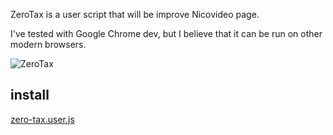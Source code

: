 ZeroTax is a user script that will be improve Nicovideo page.

I've tested with Google Chrome dev, but I believe that it can be run on other modern browsers.

![ZeroTax](http://i.imgur.com/e8TIv.png)

## install

[zero-tax.user.js](https://raw.github.com/uu59/zerotax/master/zero-tax.user.js)
